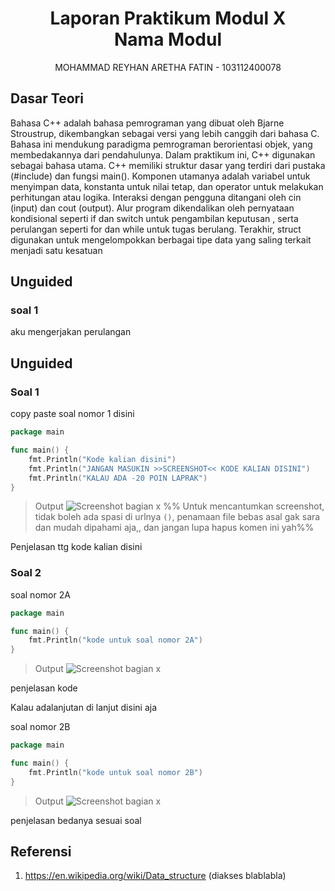 # <h1 align="center">Laporan Praktikum Modul X <br> Nama Modul</h1>
<p align="center">MOHAMMAD REYHAN ARETHA FATIN - 103112400078</p>

## Dasar Teori
Bahasa C++ adalah bahasa pemrograman yang dibuat oleh Bjarne Stroustrup, dikembangkan sebagai versi yang lebih canggih dari bahasa C. Bahasa ini mendukung paradigma pemrograman berorientasi objek, yang membedakannya dari pendahulunya. Dalam praktikum ini, C++ digunakan sebagai bahasa utama. C++ memiliki struktur dasar yang terdiri dari pustaka (#include) dan fungsi main(). Komponen utamanya adalah variabel untuk menyimpan data, konstanta untuk nilai tetap, dan operator untuk melakukan perhitungan atau logika. Interaksi dengan pengguna ditangani oleh cin (input) dan cout (output). Alur program dikendalikan oleh pernyataan kondisional seperti if dan switch untuk pengambilan keputusan , serta perulangan seperti for dan while untuk tugas berulang. Terakhir, struct digunakan untuk mengelompokkan berbagai tipe data yang saling terkait menjadi satu kesatuan

## Unguided

### soal 1

aku mengerjakan perulangan

## Unguided

### Soal 1

copy paste soal nomor 1 disini

```go
package main

func main() {
	fmt.Println("Kode kalian disini")
	fmt.Println("JANGAN MASUKIN >>SCREENSHOT<< KODE KALIAN DISINI")
	fmt.Println("KALAU ADA -20 POIN LAPRAK")
}
```

> Output
> ![Screenshot bagian x](output/screenshot_soal1.png)
> %% Untuk mencantumkan screenshot, tidak boleh ada spasi di urlnya `()`, penamaan file bebas asal gak sara dan mudah dipahami aja,, dan jangan lupa hapus komen ini yah%%

Penjelasan ttg kode kalian disini

### Soal 2

soal nomor 2A

```go
package main

func main() {
	fmt.Println("kode untuk soal nomor 2A")
}
```

> Output
> ![Screenshot bagian x](output/screenshot_soal2A.png)

penjelasan kode

Kalau adalanjutan di lanjut disini aja

soal nomor 2B

```go
package main

func main() {
	fmt.Println("kode untuk soal nomor 2B")
}
```

> Output
> ![Screenshot bagian x](output/screenshot_soal2B.png)

penjelasan bedanya sesuai soal

## Referensi

1. https://en.wikipedia.org/wiki/Data_structure (diakses blablabla)
